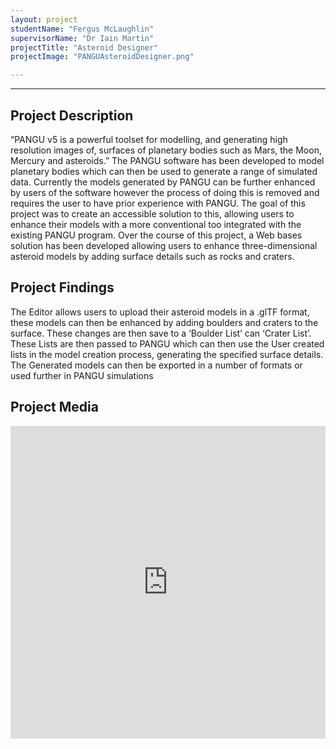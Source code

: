 ```yaml
---
layout: project
studentName: "Fergus McLaughlin"
supervisorName: "Dr Iain Martin"
projectTitle: "Asteroid Designer"
projectImage: "PANGUAsteroidDesigner.png"

---
```

<hr>

## Project Description
“PANGU v5 is a powerful toolset for modelling, and generating high resolution images of, surfaces of planetary bodies such as Mars, the Moon, Mercury and asteroids.” The PANGU software has been developed to model planetary bodies which can then be used to generate a range of simulated data. Currently the models generated by PANGU can be further enhanced by users of the software however the process of doing this is removed and requires the user to have prior experience with PANGU. The goal of this project was to create an accessible solution to this, allowing users to enhance their models with a more conventional too integrated with the existing PANGU program. Over the course of this project, a Web bases solution has been developed allowing users to enhance three-dimensional asteroid models by adding surface details such as rocks and craters.


## Project Findings
The Editor allows users to upload their asteroid models in a .glTF format, these models can then be enhanced by adding boulders and craters to the surface. These changes are then save to a ‘Boulder List’ can ‘Crater List’. These Lists are then passed to PANGU which can then use the User created lists in the model creation process, generating the specified surface details. The Generated models can then be exported in a number of formats or used further in PANGU simulations 


## Project Media

<iframe width="100%" height="500" src="https://youtu.be/79Fnz_K4uBI" title="YouTube video player" frameborder="0" allow="accelerometer; autoplay; clipboard-write; encrypted-media; gyroscope; picture-in-picture" allowfullscreen></iframe>

